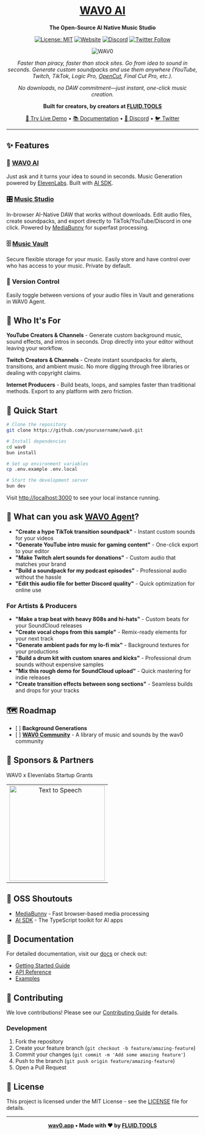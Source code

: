 <div align="center">

# [WAV0 AI](https://wav0.app)

**The Open-Source AI Native Music Studio**

[![License: MIT](https://img.shields.io/badge/License-MIT-yellow.svg)](https://opensource.org/licenses/MIT)
[![Website](https://img.shields.io/badge/website-wav0.app-blue)](https://wav0.app)
[![Discord](https://img.shields.io/badge/discord-join%20us-5865F2)](https://wav0.app/discord)
[![Twitter Follow](https://img.shields.io/twitter/follow/wav0ai?style=social)](https://twitter.com/wav0ai)

![WAV0](https://di2lwe4r5jgy9jlt.public.blob.vercel-storage.com/og0image.png)

*Faster than piracy, faster than stock sites. Go from idea to sound in seconds. Generate custom soundpacks and use them anywhere (YouTube, Twitch, TikTok, Logic Pro, [OpenCut](opencut.app), Final Cut Pro, etc.).*

*No downloads, no DAW commitment—just instant, one-click music creation.*

**Built for creators, by creators at [FLUID.TOOLS](https://fluid.tools)**

[🎵 Try Live Demo](https://wav0.app/agent) • [📚 Documentation](https://wav0.app/docs) • [💬 Discord](https://discord.gg/wav0) • [🐦 Twitter](https://twitter.com/wav0ai)

</div>

***

## ✨ Features

### 🤖 [**WAV0 AI**](https://wav0.app/agent)

Just ask and it turns your idea to sound in seconds. Music Generation powered by [ElevenLabs](https://elevenlabs.io/). Built with [AI SDK](https://ai-sdk.dev/).

### 🎛️ [**Music Studio**](https://wav0.app/studio)

In-browser AI-Native DAW that works without downloads. Edit audio files, create soundpacks, and export directly to TikTok/YouTube/Discord in one click. Powered by [MediaBunny](https://mediabunny.dev) for superfast processing.

### 🗄️ [**Music Vault**](https://wav0.app/vault)

Secure flexible storage for your music. Easily store and have control over who has access to your music. Private by default.

### 📝 **Version Control**

Easily toggle between versions of your audio files in Vault and generations in WAV0 Agent.

## 🎯 Who It's For

**YouTube Creators & Channels** - Generate custom background music, sound effects, and intros in seconds. Drop directly into your editor without leaving your workflow.

**Twitch Creators & Channels** - Create instant soundpacks for alerts, transitions, and ambient music. No more digging through free libraries or dealing with copyright claims.

**Internet Producers** - Build beats, loops, and samples faster than traditional methods. Export to any platform with zero friction.

## 🚀 Quick Start

```bash
# Clone the repository
git clone https://github.com/yourusername/wav0.git

# Install dependencies
cd wav0
bun install

# Set up environment variables
cp .env.example .env.local

# Start the development server
bun dev
```

Visit <http://localhost:3000> to see your local instance running.

## 🎯 What can you ask [WAV0 **Agent**](https://wav0.app/agent)?

* **"Create a hype TikTok transition soundpack"** - Instant custom sounds for your videos
* **"Generate YouTube intro music for gaming content"** - One-click export to your editor
* **"Make Twitch alert sounds for donations"** - Custom audio that matches your brand
* **"Build a soundpack for my podcast episodes"** - Professional audio without the hassle
* **"Edit this audio file for better Discord quality"** - Quick optimization for online use

### For Artists & Producers

* **"Make a trap beat with heavy 808s and hi-hats"** - Custom beats for your SoundCloud releases
* **"Create vocal chops from this sample"** - Remix-ready elements for your next track
* **"Generate ambient pads for my lo-fi mix"** - Background textures for your productions
* **"Build a drum kit with custom snares and kicks"** - Professional drum sounds without expensive samples
* **"Mix this rough demo for SoundCloud upload"** - Quick mastering for indie releases
* **"Create transition effects between song sections"** - Seamless builds and drops for your tracks

## 🗺️ Roadmap

* \[ ] **Background Generations**
* \[ ] [**WAV0 Community**](https://wav0.app/community) - A library of music and sounds by the wav0 community

## 🤝 Sponsors & Partners

<table>
  <tr>
    <td align="center">
    <a href="https://elevenlabs.io/text-to-speech">
<img src="https://eleven-public-cdn.elevenlabs.io/payloadcms/cy7rxce8uki-IIElevenLabsGrants%201.webp" alt="Text to Speech" style="width:250px">
</a> 
    </td>
 <p>WAV0 x Elevenlabs Startup Grants
  </tr>
</table>

## 🙏 OSS Shoutouts

* [MediaBunny](https://mediabunny.dev) - Fast browser-based media processing
* [AI SDK](https://ai-sdk.dev/) - The TypeScript toolkit for AI apps

## 📖 Documentation

For detailed documentation, visit our [docs](https://wav0.app/docs) or check out:

* [Getting Started Guide](https://wav0.app/docs/getting-started)
* [API Reference](https://wav0.app/docs/api)
* [Examples](https://wav0.app/docs/examples)

## 🤝 Contributing

We love contributions! Please see our [Contributing Guide](CONTRIBUTING.md) for details.

### Development

1. Fork the repository
2. Create your feature branch (`git checkout -b feature/amazing-feature`)
3. Commit your changes (`git commit -m 'Add some amazing feature'`)
4. Push to the branch (`git push origin feature/amazing-feature`)
5. Open a Pull Request

## 📄 License

This project is licensed under the MIT License - see the [LICENSE](LICENSE) file for details.

***

<div align="center">

**[wav0.app](https://wav0.app) • Made with ❤️ by [FLUID.TOOLS](https://fluid.tools)**

</div>
